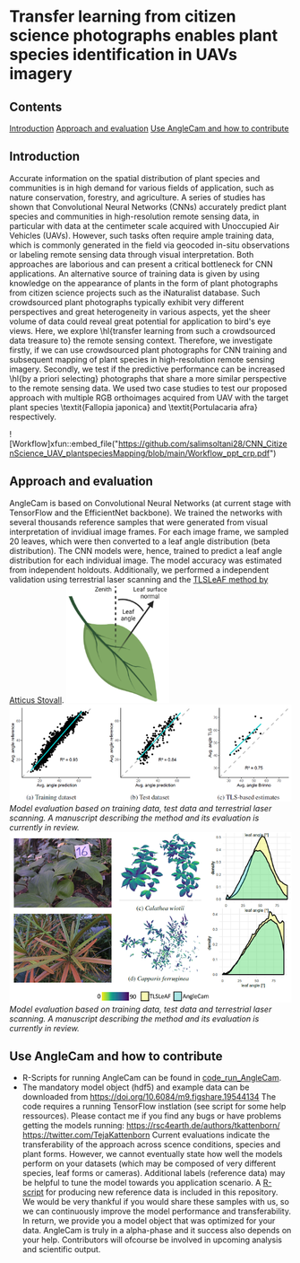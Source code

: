 # Transfer learning from citizen science photographs enables plant species identification in UAVs imagery
## Contents
[Introduction](#Introduction)
[Approach and evaluation](#approach-and-evaluation)
[Use AngleCam and how to contribute](#Use-AngleCam-and-how-to-contribute)
## Introduction
Accurate information on the spatial distribution of plant species and communities is in high demand for various fields of application, such as nature conservation, 
forestry, and agriculture. A series of studies has shown that Convolutional Neural Networks (CNNs) accurately predict plant species and communities in high-resolution remote sensing data, in particular with data at the centimeter scale acquired with Unoccupied Air Vehicles (UAVs). However, such tasks often require ample training data, which is commonly generated in the field via geocoded in-situ observations or labeling remote sensing data through visual interpretation.
Both approaches are laborious and can present a critical bottleneck for CNN applications. An alternative source of training data is given by using knowledge on the appearance of plants in the form of plant photographs from citizen science projects such as the iNaturalist database. Such crowdsourced plant photographs typically exhibit very different perspectives and great heterogeneity in various aspects, yet the sheer volume of data could reveal great potential for application to bird's eye views.
Here, we explore \hl{transfer learning from such a crowdsourced data treasure to} the remote sensing context. Therefore, we investigate firstly, if we can use crowdsourced plant photographs for CNN training and subsequent mapping of plant species in high-resolution remote sensing imagery. Secondly, we test if the predictive performance can be increased \hl{by a priori selecting} photographs that share a more similar perspective to the remote sensing data. We used two case studies to test our proposed approach with multiple RGB orthoimages acquired from UAV with the target plant species \textit{Fallopia japonica} and \textit{Portulacaria afra} respectively. 

![Workflow]xfun::embed_file("https://github.com/salimsoltani28/CNN_CitizenScience_UAV_plantspeciesMapping/blob/main/Workflow_ppt_crp.pdf")

## Approach and evaluation
AngleCam is based on Convolutional Neural Networks (at current stage with TensorFlow and the EfficientNet backbone). We trained the networks with several thousands reference samples that were generated from visual interpretation of invidiual image frames. For each image frame, we sampled 20 leaves, which were then converted to a leaf angle distribution (beta distribution). The CNN models were, hence, trained to predict a leaf angle distribution for each individual image. The model accuracy was estimated from independent holdouts. Additionally, we performed a independent validation using terrestrial laser scanning and the [TLSLeAF method by Atticus Stovall](https://github.com/aestovall/TLSLeAF).
![diurnal](https://github.com/tejakattenborn/AngleCAM/blob/main/illustrations_small.png) ![val](https://github.com/tejakattenborn/AngleCAM/blob/main/AngleCam_val.png)
*Model evaluation based on training data, test data and terrestrial laser scanning. A manuscript describing the method and its evaluation is currently in review.*
![tls validation](https://github.com/tejakattenborn/AngleCAM/blob/main/tlsleaf_anglecam_comparison.png)
*Model evaluation based on training data, test data and terrestrial laser scanning. A manuscript describing the method and its evaluation is currently in review.*
## Use AngleCam and how to contribute
* R-Scripts for running AngleCam can be found in [code_run_AngleCam](https://github.com/tejakattenborn/AngleCAM/tree/main/code_run_AngleCam).
* The mandatory model object (hdf5) and example data can be downloaded from https://doi.org/10.6084/m9.figshare.19544134
The code requires a running TensorFlow instlation (see script for some help ressources).
Please contact me if you find any bugs or have problems getting the models running:
https://rsc4earth.de/authors/tkattenborn/     https://twitter.com/TejaKattenborn
Current evaluations indicate the transferability of the approach across scence conditions, species and plant forms. However, we cannot eventually state how well the models perform on your datasets (which may be composed of very different species, leaf forms or cameras). Additional labels (reference data) may be helpful to tune the model towards you application scenario. A [R-script](https://github.com/tejakattenborn/AngleCAM/blob/main/code_manuscript/01_labelling_leaf_angles.R) for producing new reference data is included in this repository. We would be very thankful if you would share these samples with us, so we can continuously improve the model performance and transferability. In return, we provide you a model object that was optimized for your data. AngleCam is truly in a alpha-phase and it success also depends on your help. Contributors will ofcourse be involved in upcoming analysis and scientific output.
